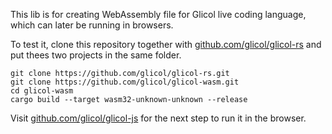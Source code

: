 This lib is for creating WebAssembly file for Glicol live coding language, which can later be running in browsers.

To test it, clone this repository together with [github.com/glicol/glicol-rs](github.com/glicol/glicol-rs) and put thees two projects in the same folder.

```
git clone https://github.com/glicol/glicol-rs.git
git clone https://github.com/glicol/glicol-wasm.git
cd glicol-wasm
cargo build --target wasm32-unknown-unknown --release
```

Visit [github.com/glicol/glicol-js](github.com/glicol/glicol-js) for the next step to run it in the browser.